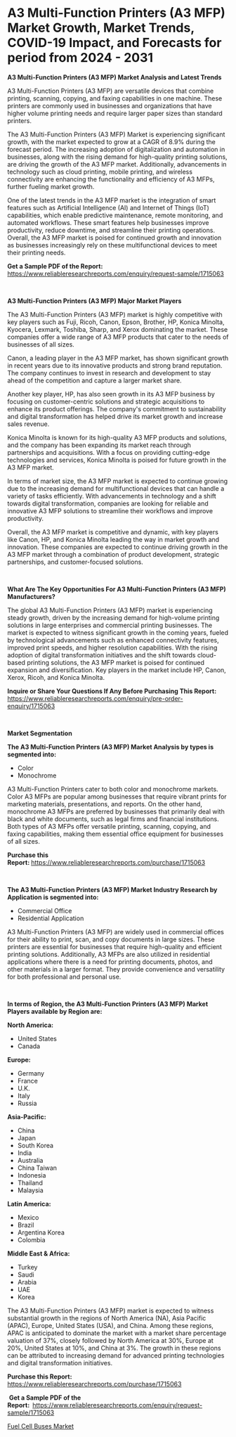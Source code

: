 <p><h1>A3 Multi-Function Printers (A3 MFP) Market Growth, Market Trends, COVID-19 Impact, and Forecasts for period from 2024 - 2031</h1></p><p><strong>A3 Multi-Function Printers (A3 MFP) Market Analysis and Latest Trends</strong></p>
<p><p>A3 Multi-Function Printers (A3 MFP) are versatile devices that combine printing, scanning, copying, and faxing capabilities in one machine. These printers are commonly used in businesses and organizations that have higher volume printing needs and require larger paper sizes than standard printers.</p><p>The A3 Multi-Function Printers (A3 MFP) Market is experiencing significant growth, with the market expected to grow at a CAGR of 8.9% during the forecast period. The increasing adoption of digitalization and automation in businesses, along with the rising demand for high-quality printing solutions, are driving the growth of the A3 MFP market. Additionally, advancements in technology such as cloud printing, mobile printing, and wireless connectivity are enhancing the functionality and efficiency of A3 MFPs, further fueling market growth.</p><p>One of the latest trends in the A3 MFP market is the integration of smart features such as Artificial Intelligence (AI) and Internet of Things (IoT) capabilities, which enable predictive maintenance, remote monitoring, and automated workflows. These smart features help businesses improve productivity, reduce downtime, and streamline their printing operations. Overall, the A3 MFP market is poised for continued growth and innovation as businesses increasingly rely on these multifunctional devices to meet their printing needs.</p></p>
<p><strong>Get a Sample PDF of the Report:&nbsp;</strong> <a href="https://www.reliableresearchreports.com/enquiry/request-sample/1715063">https://www.reliableresearchreports.com/enquiry/request-sample/1715063</a></p>
<p>&nbsp;</p>
<p><strong>A3 Multi-Function Printers (A3 MFP) Major Market Players</strong></p>
<p><p>The A3 Multi-Function Printers (A3 MFP) market is highly competitive with key players such as Fuji, Ricoh, Canon, Epson, Brother, HP, Konica Minolta, Kyocera, Lexmark, Toshiba, Sharp, and Xerox dominating the market. These companies offer a wide range of A3 MFP products that cater to the needs of businesses of all sizes.</p><p>Canon, a leading player in the A3 MFP market, has shown significant growth in recent years due to its innovative products and strong brand reputation. The company continues to invest in research and development to stay ahead of the competition and capture a larger market share.</p><p>Another key player, HP, has also seen growth in its A3 MFP business by focusing on customer-centric solutions and strategic acquisitions to enhance its product offerings. The company's commitment to sustainability and digital transformation has helped drive its market growth and increase sales revenue.</p><p>Konica Minolta is known for its high-quality A3 MFP products and solutions, and the company has been expanding its market reach through partnerships and acquisitions. With a focus on providing cutting-edge technologies and services, Konica Minolta is poised for future growth in the A3 MFP market.</p><p>In terms of market size, the A3 MFP market is expected to continue growing due to the increasing demand for multifunctional devices that can handle a variety of tasks efficiently. With advancements in technology and a shift towards digital transformation, companies are looking for reliable and innovative A3 MFP solutions to streamline their workflows and improve productivity.</p><p>Overall, the A3 MFP market is competitive and dynamic, with key players like Canon, HP, and Konica Minolta leading the way in market growth and innovation. These companies are expected to continue driving growth in the A3 MFP market through a combination of product development, strategic partnerships, and customer-focused solutions.</p></p>
<p>&nbsp;</p>
<p><strong>What Are The Key Opportunities For A3 Multi-Function Printers (A3 MFP) Manufacturers?</strong></p>
<p><p>The global A3 Multi-Function Printers (A3 MFP) market is experiencing steady growth, driven by the increasing demand for high-volume printing solutions in large enterprises and commercial printing businesses. The market is expected to witness significant growth in the coming years, fueled by technological advancements such as enhanced connectivity features, improved print speeds, and higher resolution capabilities. With the rising adoption of digital transformation initiatives and the shift towards cloud-based printing solutions, the A3 MFP market is poised for continued expansion and diversification. Key players in the market include HP, Canon, Xerox, Ricoh, and Konica Minolta.</p></p>
<p><strong>Inquire or Share Your Questions If Any Before Purchasing This Report:</strong> <a href="https://www.reliableresearchreports.com/enquiry/pre-order-enquiry/1715063">https://www.reliableresearchreports.com/enquiry/pre-order-enquiry/1715063</a></p>
<p>&nbsp;</p>
<p><strong>Market Segmentation</strong></p>
<p><strong>The A3 Multi-Function Printers (A3 MFP) Market Analysis by types is segmented into:</strong></p>
<p><ul><li>Color</li><li>Monochrome</li></ul></p>
<p><p>A3 Multi-Function Printers cater to both color and monochrome markets. Color A3 MFPs are popular among businesses that require vibrant prints for marketing materials, presentations, and reports. On the other hand, monochrome A3 MFPs are preferred by businesses that primarily deal with black and white documents, such as legal firms and financial institutions. Both types of A3 MFPs offer versatile printing, scanning, copying, and faxing capabilities, making them essential office equipment for businesses of all sizes.</p></p>
<p><strong>Purchase this Report:&nbsp;</strong><a href="https://www.reliableresearchreports.com/purchase/1715063">https://www.reliableresearchreports.com/purchase/1715063</a></p>
<p>&nbsp;</p>
<p><strong>The A3 Multi-Function Printers (A3 MFP) Market Industry Research by Application is segmented into:</strong></p>
<p><ul><li>Commercial Office</li><li>Residential Application</li></ul></p>
<p><p>A3 Multi-Function Printers (A3 MFP) are widely used in commercial offices for their ability to print, scan, and copy documents in large sizes. These printers are essential for businesses that require high-quality and efficient printing solutions. Additionally, A3 MFPs are also utilized in residential applications where there is a need for printing documents, photos, and other materials in a larger format. They provide convenience and versatility for both professional and personal use.</p></p>
<p>&nbsp;</p>
<p><strong>In terms of Region, the A3 Multi-Function Printers (A3 MFP) Market Players available by Region are:</strong></p>
<p>
    <p> <strong> North America: </strong>
        <ul>
            <li>United States</li>
            <li>Canada</li>
        </ul>
        </p> 
    <p> <strong> Europe: </strong>
        <ul>
            <li>Germany</li>
            <li>France</li>
            <li>U.K.</li>
            <li>Italy</li>
            <li>Russia</li>
        </ul>
        </p> 
    <p> <strong> Asia-Pacific: </strong>
        <ul>
            <li>China</li>
            <li>Japan</li>
            <li>South Korea</li>
            <li>India</li>
            <li>Australia</li>
            <li>China Taiwan</li>
            <li>Indonesia</li>
            <li>Thailand</li>
            <li>Malaysia</li>
        </ul>
        </p> 
    <p> <strong> Latin America: </strong>
        <ul>
            <li>Mexico</li>
            <li>Brazil</li>
            <li>Argentina Korea</li>
            <li>Colombia</li>
        </ul>
        </p> 
    <p> <strong> Middle East & Africa: </strong>
        <ul>
            <li>Turkey</li>
            <li>Saudi</li>
            <li>Arabia</li>
            <li>UAE</li>
            <li>Korea</li>
        </ul>
    </p>
    </p>
<p><p>The A3 Multi-Function Printers (A3 MFP) market is expected to witness substantial growth in the regions of North America (NA), Asia Pacific (APAC), Europe, United States (USA), and China. Among these regions, APAC is anticipated to dominate the market with a market share percentage valuation of 37%, closely followed by North America at 30%, Europe at 20%, United States at 10%, and China at 3%. The growth in these regions can be attributed to increasing demand for advanced printing technologies and digital transformation initiatives.</p></p>
<p><strong>Purchase this Report: </strong><a href="https://www.reliableresearchreports.com/purchase/1715063">https://www.reliableresearchreports.com/purchase/1715063</a></p>
<p>&nbsp;<strong>Get a Sample PDF of the Report:&nbsp;&nbsp;</strong><a href="https://www.reliableresearchreports.com/enquiry/request-sample/1715063">https://www.reliableresearchreports.com/enquiry/request-sample/1715063</a></p>
<p><strong></strong></p>
<p><p><a href="https://github.com/Alonsoolds3wq1d81czn8rbol/Market-Research-Report-List-1/blob/main/fuel-cell-buses-market.md">Fuel Cell Buses Market</a></p></p>